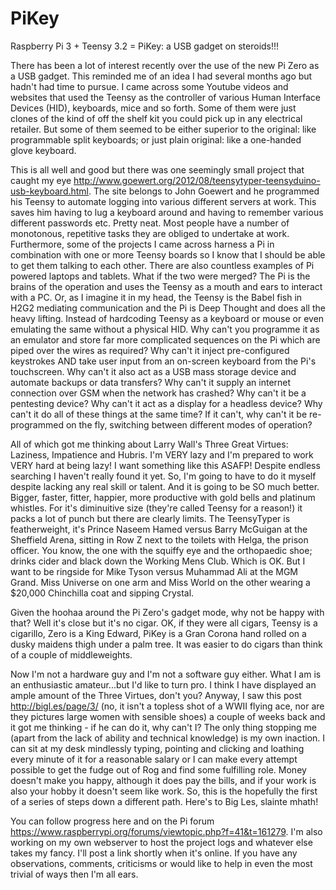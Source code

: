 # PiKey

Raspberry Pi 3 + Teensy 3.2 = PiKey: a USB gadget on steroids!!!

There has been a lot of interest recently over the use of the new Pi Zero as a USB gadget. This reminded me of an idea I had several months ago but hadn't had time to pursue. I came across some Youtube videos and websites that used the Teensy as the controller of various Human Interface Devices (HID), keyboards, mice and so forth. Some of them were just clones of the kind of off the shelf kit you could pick up in any electrical retailer. But some of them seemed to be either superior to the original: like programmable split keyboards; or just plain original: like a one-handed glove keyboard.

This is all well and good but there was one seemingly small project that caught my eye http://www.goewert.org/2012/08/teensytyper-teensyduino-usb-keyboard.html. The site belongs to John Goewert and he programmed his Teensy to automate logging into various different servers at work. This saves him having to lug a keyboard around and having to remember various different passwords etc. Pretty neat. Most people have a number of monotonous, repetitive tasks they are obliged to undertake at work. Furthermore, some of the projects I came across harness a Pi in combination with one or more Teensy boards so I know that I should be able to get them talking to each other. There are also countless examples of Pi powered laptops and tablets. What if the two were merged? The Pi is the brains of the operation and uses the Teensy as a mouth and ears to interact with a PC. Or, as I imagine it in my head, the Teensy is the Babel fish in H2G2 mediating communication and the Pi is Deep Thought and does all the heavy lifting. Instead of hardcoding Teensy as a keyboard or mouse or even emulating the same without a physical HID. Why can't you programme it as an emulator and store far more complicated sequences on the Pi which are piped over the wires as required? Why can't it inject pre-configured keystrokes AND take user input from an on-screen keyboard from the Pi's touchscreen. Why can't it also act as a USB mass storage device and automate backups or data transfers? Why can't it supply an internet connection over GSM when the network has crashed? Why can't it be a pentesting device? Why can't it act as a display for a headless device? Why can't it do all of these things at the same time? If it can't, why can't it be re-programmed on the fly, switching between different modes of operation?

All of which got me thinking about Larry Wall's Three Great Virtues: Laziness, Impatience and Hubris. I'm VERY lazy and I'm prepared to work VERY hard at being lazy! I want something like this ASAFP! Despite endless searching I haven't really found it yet. So, I'm going to have to do it myself despite lacking any real skill or talent. And it is going to be SO much better. Bigger, faster, fitter, happier, more productive with gold bells and platinum whistles. For it's diminuitive size (they're called Teensy for a reason!) it packs a lot of punch but there are clearly limits. The TeensyTyper is featherweight, it's Prince Naseem Hamed versus Barry McGuigan at the Sheffield Arena, sitting in Row Z next to the toilets with Helga, the prison officer. You know, the one with the squiffy eye and the orthopaedic shoe; drinks cider and black down the Working Mens Club. Which is OK. But I want to be ringside for Mike Tyson versus Muhammad Ali at the MGM Grand. Miss Universe on one arm and Miss World on the other wearing a $20,000 Chinchilla coat and sipping Crystal. 

Given the hoohaa around the Pi Zero's gadget mode, why not be happy with that? Well it's close but it's no cigar. OK, if they were all cigars, Teensy is a cigarillo, Zero is a King Edward, PiKey is a Gran Corona hand rolled on a dusky maidens thigh under a palm tree. It was easier to do cigars than think of a couple of middleweights.

Now I'm not a hardware guy and I'm not a software guy either. What I am is an enthusiastic amateur...but I'd like to turn pro. I think I have displayed an ample amount of the Three Virtues, don't you? Anyway, I saw this post http://bigl.es/page/3/ (no, it isn't a topless shot of a WWII flying ace, nor are they pictures large women with sensible shoes) a couple of weeks back and it got me thinking - if he can do it, why can't I? The only thing stopping me (apart from the lack of ability and technical knowledge) is my own inaction. I can sit at my desk mindlessly typing, pointing and clicking and loathing every minute of it for a reasonable salary or I can make every attempt possible to get the fudge out of Rog and find some fulfilling role. Money doesn't make you happy, although it does pay the bills, and if your work is also your hobby it doesn't seem like work. So, this is the hopefully the first of a series of steps down a different path. Here's to Big Les, slainte mhath!

You can follow progress here and on the Pi forum https://www.raspberrypi.org/forums/viewtopic.php?f=41&t=161279. I'm also working on my own webserver to host the project logs and whatever else takes my fancy. I'll post a link shortly when it's online. If you have any observations, comments, criticisms or would like to help in even the most trivial of ways then I'm all ears.


